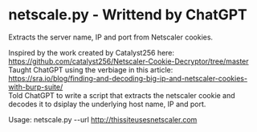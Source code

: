# netscale.py - Writtend by ChatGPT
Extracts the server name, IP and port from Netscaler cookies. 

Inspired by the work created by Catalyst256 here: https://github.com/catalyst256/Netscaler-Cookie-Decryptor/tree/master </br>
Taught ChatGPT using the verbiage in this article: https://sra.io/blog/finding-and-decoding-big-ip-and-netscaler-cookies-with-burp-suite/ </br>
Told ChatGPT to write a script that extracts the netscaler cookie and decodes it to dsiplay the underlying host name, IP and port. </br>

Usage: netscale.py --url http://thissiteusesnetscaler.com

